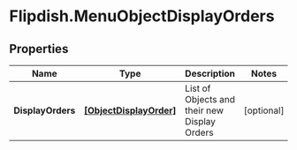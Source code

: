 # Flipdish.MenuObjectDisplayOrders

## Properties
Name | Type | Description | Notes
------------ | ------------- | ------------- | -------------
**DisplayOrders** | [**[ObjectDisplayOrder]**](ObjectDisplayOrder.md) | List of Objects and their new Display Orders | [optional] 


